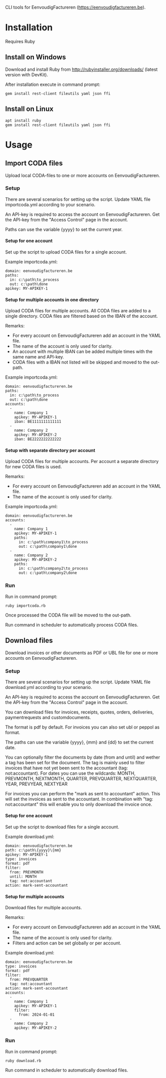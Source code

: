 CLI tools for EenvoudigFactureren (https://eenvoudigfactureren.be).

# Installation

Requires Ruby

## Install on Windows

Download and install Ruby from http://rubyinstaller.org/downloads/ (latest version with DevKit).

After installation execute in command prompt:
```
gem install rest-client fileutils yaml json ffi
```

## Install on Linux

```
apt install ruby
gem install rest-client fileutils yaml json ffi
```

# Usage

## Import CODA files

Upload local CODA-files to one or more accounts on EenvoudigFactureren.

### Setup

There are several scenarios for setting up the script. Update YAML file importcoda.yml according to your scenario.

An API-key is required to access the account on EenvoudigFactureren. Get the API-key from the "Access Control" page in the account.

Paths can use the variable {yyyy} to set the current year.

#### Setup for one account

Set up the script to upload CODA files for a single account.

Example importcoda.yml:

```
domain: eenvoudigfactureren.be
paths:
  in: c:\path\to_process
  out: c:\path\done
apikey: MY-APIKEY-1
```

#### Setup for multiple accounts in one directory

Upload CODA files for multiple accounts. All CODA files are added to a single directory. CODA files are filtered based on the IBAN of the account.

Remarks:
- For every account on EenvoudigFactureren add an account in the YAML file.
- The name of the account is only used for clarity.
- An account with multiple IBAN can be added multiple times with the same name and API-key.
- CODA files with a IBAN not listed will be skipped and moved to the out-path.

Example importcoda.yml:

```
domain: eenvoudigfactureren.be
paths:
  in: c:\path\to_process
  out: c:\path\done
accounts:
  - 
    name: Company 1
    apikey: MY-APIKEY-1
    iban: BE1111111111111
  -
    name: Company 2
    apikey: MY-APIKEY-2
    iban: BE2222222222222
```

#### Setup with separate directory per account

Upload CODA files for multiple accounts. Per account a separate directory for new CODA files is used.

Remarks:
- For every account on EenvoudigFactureren add an account in the YAML file.
- The name of the account is only used for clarity.

Example importcoda.yml:

```
domain: eenvoudigfactureren.be
accounts:
  - 
    name: Company 1
    apikey: MY-APIKEY-1
    paths:
      in: c:\path\company1\to_process
      out: c:\path\company1\done
  -
    name: Company 2
    apikey: MY-APIKEY-2
    paths:
      in: c:\path\company2\to_process
      out: c:\path\company2\done
```

### Run

Run in command prompt:
```
ruby importcoda.rb
```

Once processed the CODA file will be moved to the out-path.

Run command in scheduler to automatically process CODA files.

## Download files

Download invoices or other documents as PDF or UBL file for one or more accounts on EenvoudigFactureren.

### Setup

There are several scenarios for setting up the script. Update YAML file download.yml according to your scenario.

An API-key is required to access the account on EenvoudigFactureren. Get the API-key from the "Access Control" page in the account.

You can download files for invoices, receipts, quotes, orders, deliveries, paymentrequests and customdocuments.

The format is pdf by default. For invoices you can also set ubl or peppol as format.

The paths can use the variable {yyyy}, {mm} and {dd} to set the current date.

You can optionally filter the documents by date (from and until) and wether a tag has been set for the document. The tag is mainly used to filter invoices that have not yet been sent to the accountant (tag: not:accountant).
For dates you can use the wildcards: MONTH, PREVMONTH, NEXTMONTH, QUARTER, PREVQUARTER, NEXTQUARTER, YEAR, PREVYEAR, NEXTYEAR

For invoices you can perform the "mark as sent to accountant" action. This will set the invoices as sent to the accountant. In combination with "tag: not:accountant" this will enable you to only download the invoice once.

#### Setup for one account

Set up the script to download files for a single account.

Example download.yml:

```
domain: eenvoudigfactureren.be
path: c:\path\{yyyy}\{mm}
apikey: MY-APIKEY-1
type: invoices
format: pdf
filter:
  from: PREVMONTH
  until: MONTH
  tag: not:accountant
action: mark-sent-accountant
```

#### Setup for multiple accounts

Download files for multiple accounts.

Remarks:
- For every account on EenvoudigFactureren add an account in the YAML file.
- The name of the account is only used for clarity.
- Filters and action can be set globally or per account.

Example download.yml:

```
domain: eenvoudigfactureren.be
type: invoices
format: pdf
filter:
  from: PREVQUARTER
  tag: not:accountant
action: mark-sent-accountant
accounts:
  - 
    name: Company 1
    apikey: MY-APIKEY-1
    filter:
      from: 2024-01-01
  -
    name: Company 2
    apikey: MY-APIKEY-2
```

### Run

Run in command prompt:
```
ruby download.rb
```

Run command in scheduler to automatically download files.